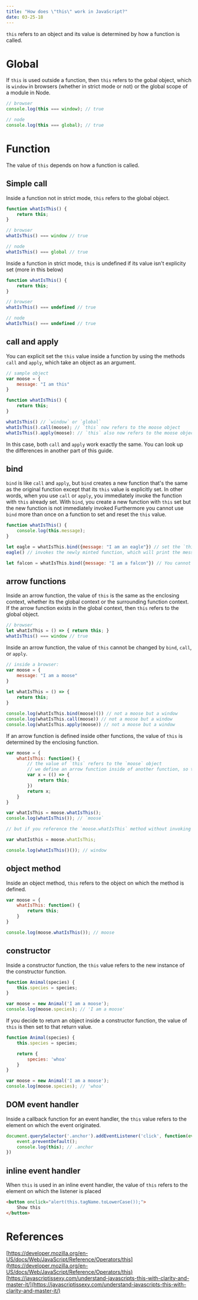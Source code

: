 ```yaml
---
title: "How does \"this\" work in JavaScript?"
date: 03-25-18
---
```


`this` refers to an object and its value is determined by how a function is called. 

# Global 

If `this` is used outside a function, then `this` refers to the gobal object, which is `window` in browsers (whether in strict mode or not) or the global scope of a module in Node.

```js
// browser
console.log(this === window); // true

// node
console.log(this === global); // true
```

# Function

The value of `this` depends on how a function is called.

## Simple call

Inside a function not in strict mode, `this` refers to the global object.

```js
function whatIsThis() {
    return this;
}

// browser
whatIsThis() === window // true

// node
whatIsThis() === global // true
```

Inside a function in strict mode, `this` is undefined if its value isn't explicity set (more in this below)

```js
function whatIsThis() {
    return this;
}

// browser
whatIsThis() === undefined // true

// node
whatIsThis() === undefined // true
```

## call and apply

You can explicit set the `this` value inside a function by using the methods `call` and `apply`, which take an object as an argument.

```js
// sample object
var moose = {
    message: "I am this"
}

function whatIsThis() {
    return this;
}

whatIsThis() // `window` or `global`
whatIsThis().call(moose); // `this` now refers to the moose object
whatIsThis().apply(moose): // `this` also now refers to the moose object
```

In this case, both `call` and `apply` work exactly the same. You can look up the differences in another part of this guide.

## bind

`bind` is like `call` and `apply`, but `bind` creates a new function that's the same as the original function except that its `this` value is explicitly set. In other words, when you use `call` or `apply`, you immediately invoke the function with `this` already set. With `bind`, you create a new function with `this` set but the new function is not immediately invoked Furthermore you cannot use `bind` more than once on a function to set and reset the `this` value.

```js
function whatIsThis() {
    console.log(this.message);
}

let eagle = whatIsThis.bind({message: "I am an eagle"}) // set the `this` value`
eagle() // invokes the newly minted function, which will print the message "I am an eagle"

let falcon = whatIsThis.bind({message: "I am a falcon"}) // You cannot rebind the same function, which means no you are not a falcon. Instead this will print "I am an eagle"

```

## arrow functions

Inside an arrow function, the value of `this` is the same as the enclosing context, whether its the global context or the surrounding function context. If the arrow function exists in the global context, then `this` refers to the global object.

```js
// browser
let whatIsThis = () => { return this; }
whatIsThis() === window // true
```

Inside an arrow function, the value of `this` cannot be changed by `bind`, `call`, or `apply`.

```js
// inside a browser: 
var moose = {
    message: "I am a moose"
}
  
let whatIsThis = () => {
    return this;
}

console.log(whatIsThis.bind(moose)()) // not a moose but a window
console.log(whatIsThis.call(moose)) // not a moose but a window
console.log(whatIsThis.apply(moose)) // not a moose but a window
```

If an arrow function is defined inside other functions, the value of `this` is determined by the enclosing function.

```js
var moose = {
    whatIsThis: function() {
        // the value of `this` refers to the `moose` object
        // we define an arrow function inside of another function, so the arrow function refers to the `this` value of the `whatIsThis` function, which points to the `moose` object
        var x = (() => {
            return this;
        })
        return x;
    }
}

var whatIsThis = moose.whatIsThis();
console.log(whatIsThis()); // `moose`

// but if you reference the `moose.whatIsThis` method without invoking it, the `whatIsThis` method does not bind its `this` value based on the `moose` object context but rather on the global object. Therefore, the `this` value inside the arrow function refers to the global object as well. 

var whatIsthis = moose.whatIsThis;

console.log(whatIsThis()()); // window
```

## object method
Inside an object method, `this` refers to the object on which the method is defined.

```js
var moose = {
    whatIsThis: function() {
        return this;
    }
}

console.log(moose.whatIsThis()); // moose
```


## constructor

Inside a constructor function, the `this` value refers to the new instance of the constructor function.

```js
function Animal(species) {
    this.species = species;
}

var moose = new Animal('I am a moose');
console.log(moose.species); // 'I am a moose'
```

If you decide to return an object inside a constructor function, the value of `this` is then set to that return value.

```js
function Animal(species) {
    this.species = species;

    return {
        species: 'whoa'
    }
}

var moose = new Animal('I am a moose');
console.log(moose.species); // 'whoa'
```

## DOM event handler

Inside a callback function for an event handler, the `this` value refers to the element on which the event originated.

```js
document.querySelector('.anchor').addEventListener('click', function(event) {
    event.preventDefault();
    console.log(this); // .anchor
})
```

## inline event handler
When `this` is used in an inline event handler, the value of `this` refers to the element on which the listener is placed

```html
<button onclick="alert(this.tagName.toLowerCase());">
    Show this
</button>
```

# References

[https://developer.mozilla.org/en-US/docs/Web/JavaScript/Reference/Operators/this](https://developer.mozilla.org/en-US/docs/Web/JavaScript/Reference/Operators/this)
[https://javascriptissexy.com/understand-javascripts-this-with-clarity-and-master-it/](https://javascriptissexy.com/understand-javascripts-this-with-clarity-and-master-it/)